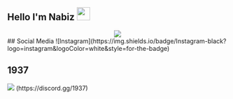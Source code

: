 ## Hello I'm Nabiz <img src = "https://cdn.discordapp.com/emojis/906997689533759588.webp?size=96&quality=lossless" high="20px" width="30px">

<div align="center">
   <a href="https://discord.com/users/962809217083908196" target="_blank">
      <img src="https://lanyard-profile-readme.vercel.app/api/962809217083908196?bg=111111">
   </a>
</div>
## Social Media 
![Instagram](https://img.shields.io/badge/Instagram-black?logo=instagram&logoColor=white&style=for-the-badge)&nbsp;

## 1937
<p>
<img src = "https://media.discordapp.net/attachments/962844960447660122/989390545669484575/1937_AFis.png?width=1202&height=676"> (https://discord.gg/1937)
</p>
